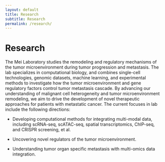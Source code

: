 ```yaml
---
layout: default
title: Research
subtitle: Research
permalink: /research/
---
```

# Research

The Mei Laboratory studies the remodeling and regulatory mechanisms of the tumor microenvironment during tumor progression and metastasis. The lab specializes in computational biology, and combines single-cell technologies, genomic datasets, machine learning, and experimental methods to investigate how the tumor microenvironment and gene regulatory factors control tumor metastasis cascade. By advancing our understanding of malignant cell heterogeneity and tumor microenvironment remodeling, we aim to drive the development of novel therapeutic approaches for patients with metastatic cancer. The current focuses in lab include the following directions: 
- Developing computational methods for integrating multi-modal data, including scRNA-seq, scATAC-seq, spatial transcriptomics, ChIP-seq, and CRISPR screening, et al.
     
- Uncovering novel regulators of the tumor microenvironment.
     
- Understanding tumor organ specific metastasis with multi-omics data integration.
     


